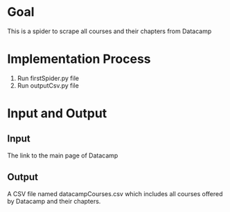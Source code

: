 # Goal
This is a spider to scrape all courses and their chapters from Datacamp
# Implementation Process
1. Run firstSpider.py file
2. Run outputCsv.py file
# Input and Output
## Input
The link to the main page of Datacamp
## Output 
A CSV file named datacampCourses.csv which includes all courses offered by Datacamp and their chapters.
